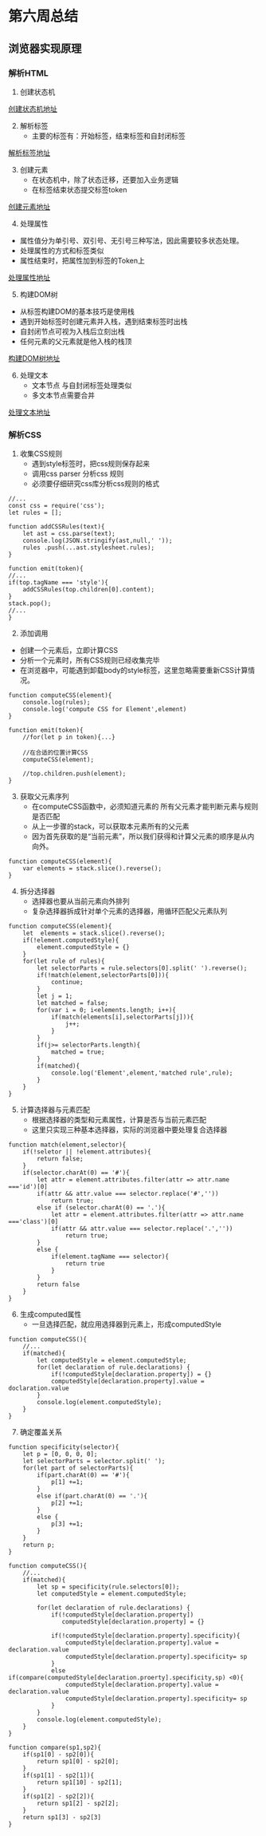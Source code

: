# 第六周总结

## 浏览器实现原理

### 解析HTML

1. 创建状态机

[创建状态机地址](https://github.com/bakenray/Frontend-01-Template/blob/master/week06/tb_parser_html/step/parser_1.js)

2. 解析标签
    - 主要的标签有：开始标签，结束标签和自封闭标签

[解析标签地址](https://github.com/bakenray/Frontend-01-Template/blob/master/week06/tb_parser_html/step/parser_2.js)


3. 创建元素
    - 在状态机中，除了状态迁移，还要加入业务逻辑
    - 在标签结束状态提交标签token

[创建元素地址](https://github.com/bakenray/Frontend-01-Template/blob/master/week06/tb_parser_html/step/parser_3.js)


4. 处理属性
- 属性值分为单引号、双引号、无引号三种写法，因此需要较多状态处理。
- 处理属性的方式和标签类似
- 属性结束时，把属性加到标签的Token上

[处理属性地址](https://github.com/bakenray/Frontend-01-Template/blob/master/week06/tb_parser_html/step/parser_4.js)


5. 构建DOM树
- 从标签构建DOM的基本技巧是使用栈
- 遇到开始标签时创建元素并入栈，遇到结束标签时出栈
- 自封闭节点可视为入栈后立刻出栈
- 任何元素的父元素就是他入栈的栈顶

[构建DOM树地址](https://github.com/bakenray/Frontend-01-Template/blob/master/week06/tb_parser_html/step/parser_5.js)


6. 处理文本
    - 文本节点 与自封闭标签处理类似
    - 多文本节点需要合并

[处理文本地址](https://github.com/bakenray/Frontend-01-Template/blob/master/week06/tb_parser_html/step/parser_6.js)


### 解析CSS
1. 收集CSS规则
    - 遇到style标签时，把css规则保存起来
    - 调用css parser 分析css 规则
    - 必须要仔细研究css库分析css规则的格式

```
//...
const css = require('css');
let rules = [];

function addCSSRules(text){
    let ast = css.parse(text);
    console.log(JSON.stringify(ast,null,' '));
    rules .push(...ast.stylesheet.rules);
}

function emit(token){
//...
if(top.tagName === 'style'){
    addCSSRules(top.children[0].content);
}
stack.pop();
//...
}
```

2. 添加调用
- 创建一个元素后，立即计算CSS
- 分析一个元素时，所有CSS规则已经收集完毕
- 在浏览器中，可能遇到卸载body的style标签，这里忽略需要重新CSS计算情况。
```
function computeCSS(element){
    console.log(rules);
    console.log('compute CSS for Element',element)
}

function emit(token){
    //for(let p in token){...}

    //在合适的位置计算CSS
    computeCSS(element);  

    //top.children.push(element);    
}
```

3. 获取父元素序列
    - 在computeCSS函数中，必须知道元素的 所有父元素才能判断元素与规则是否匹配
    - 从上一步骤的stack，可以获取本元素所有的父元素
    - 因为首先获取的是“当前元素”，所以我们获得和计算父元素的顺序是从内向外。
```
function computeCSS(element){
    var elements = stack.slice().reverse();
}
```

4. 拆分选择器
    - 选择器也要从当前元素向外排列
    - 复杂选择器拆成针对单个元素的选择器，用循环匹配父元素队列
```
function computeCSS(element){
    let  elements = stack.slice().reverse();
    if(!element.computedStyle){
        element.computedStyle = {}
    }        
    for(let rule of rules){
        let selectorParts = rule.selectors[0].split(' ').reverse();
        if(!match(element,selectorParts[0])){
            continue;
        }
        let j = 1;
        let matched = false;
        for(var i = 0; i<elements.length; i++){
            if(match(elements[i],selectorParts[j])){
                j++;
            }
        }
        if(j>= selectorParts.length){
            matched = true;
        }
        if(matched){
            console.log('Element',element,'matched rule',rule);
        }  
    }    
}
```

5. 计算选择器与元素匹配
    - 根据选择器的类型和元素属性，计算是否与当前元素匹配
    - 这里只实现三种基本选择器，实际的浏览器中要处理复合选择器
```
function match(element,selector){
    if(!seletor || !element.attributes){
        return false;
    }
    if(selector.charAt(0) == '#'){
        let attr = element.attributes.filter(attr => attr.name ==='id')[0]
        if(attr && attr.value === selector.replace('#',''))
            return true;
        else if (selector.charAt(0) == '.'){
            let attr = element.attributes.filter(attr => attr.name ==='class')[0]
            if(attr && attr.value === selector.replace('.',''))
                return true;
        }
        else {
            if(element.tagName === selector){
                return true
            }
        }    
        return false
    }
}
```


6. 生成computed属性
    - 一旦选择匹配，就应用选择器到元素上，形成computedStyle
```
function computeCSS(){
    //...
    if(matched){
        let computedStyle = element.computedStyle;
        for(let declaration of rule.declarations) {
            if(!computedStyle[declaration.property]) = {}
            computedStyle[declaration.property].value = doclaration.value
        }
        console.log(element.computedStyle);
    }  
}
```  
7. 确定覆盖关系

```
function specificity(selector){
    let p = [0, 0, 0, 0];
    let selectorParts = selector.split(' ');
    for(let part of selectorParts){
        if(part.charAt(0) == '#'){
            p[1] +=1;
        }
        else if(part.charAt(0) == '.'){
            p[2] +=1;
        }     
        else {
            p[3] +=1;
        }             
    }
    return p;
}
```


```
function computeCSS(){
    //...
    if(matched){
        let sp = specificity(rule.selectors[0]);
        let computedStyle = element.computedStyle;
        
        for(let declaration of rule.declarations) {
            if(!computedStyle[declaration.property])  
               computedStyle[declaration.property] = {}
            
            if(!computedStyle[declaration.property].specificity){
                computedStyle[declaration.property].value = declaration.value
                computedStyle[declaration.property].specificity= sp
            }
            else if(compare(computedStyle[declaration.proerty].specificity,sp) <0){
                computedStyle[declaration.property].value = declaration.value
                computedStyle[declaration.property].specificity= sp
            } 
        }
        console.log(element.computedStyle);
    } 
}
```

```
function compare(sp1,sp2){
    if(sp1[0] - sp2[0]){
        return sp1[0] - sp2[0];
    }
    if(sp1[1] - sp2[1]){
        return sp1[10] - sp2[1];
    } 
    if(sp1[2] - sp2[2]){
        return sp1[2] - sp2[2];
    }  
    return sp1[3] - sp2[3]     
}
```
